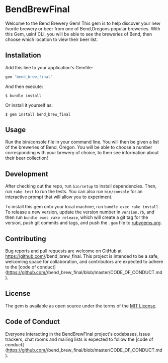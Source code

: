 # BendBrewFinal

Welcome to the Bend Brewery Gem! This gem is to help discover your new fvorite brewery or beer from one of Bend,Oregons popular breweries. With this Gem, usinf CLI, you will be able to see the breweries of Bend, then choose which location to view their beer list.

## Installation

Add this line to your application's Gemfile:

```ruby
gem 'bend_brew_final'
```

And then execute:

    $ bundle install

Or install it yourself as:

    $ gem install bend_brew_final

## Usage

Run the bin/console file in your command line. You will then be given a list of the breweries of Bend, Oregon. You will be able to choose a number corresponding with your brewery of choice, to then see information about their beer collection!

## Development

After checking out the repo, run `bin/setup` to install dependencies. Then, run `rake test` to run the tests. You can also run `bin/console` for an interactive prompt that will allow you to experiment.

To install this gem onto your local machine, run `bundle exec rake install`. To release a new version, update the version number in `version.rb`, and then run `bundle exec rake release`, which will create a git tag for the version, push git commits and tags, and push the `.gem` file to [rubygems.org](https://rubygems.org).

## Contributing

Bug reports and pull requests are welcome on GitHub at https://github.com/<github username>/bend_brew_final. This project is intended to be a safe, welcoming space for collaboration, and contributors are expected to adhere to the [code of conduct](https://github.com/<github username>/bend_brew_final/blob/master/CODE_OF_CONDUCT.md).


## License

The gem is available as open source under the terms of the [MIT License](https://opensource.org/licenses/MIT).

## Code of Conduct

Everyone interacting in the BendBrewFinal project's codebases, issue trackers, chat rooms and mailing lists is expected to follow the [code of conduct](https://github.com/<github username>/bend_brew_final/blob/master/CODE_OF_CONDUCT.md).
